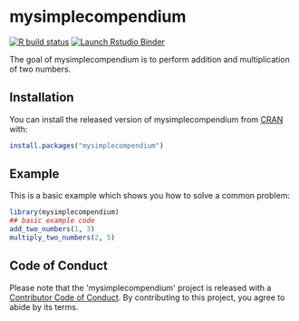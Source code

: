 
# mysimplecompendium

<!-- badges: start -->
[![R build status](https://github.com/KirtiKharb/DATA-598-WI20-week-7/workflows/R-CMD-check/badge.svg)](https://github.com/KirtiKharb/DATA-598-WI20-week-7/actions)
[![Launch Rstudio Binder](http://mybinder.org/badge_logo.svg)](https://mybinder.org/v2/gh/KirtiKharb/DATA-598-WI20-week-7/master?urlpath=rstudio)
<!-- badges: end -->

The goal of mysimplecompendium is to perform addition and multiplication of two numbers.

## Installation

You can install the released version of mysimplecompendium from [CRAN](https://CRAN.R-project.org) with:

``` r
install.packages("mysimplecompendium")
```

## Example

This is a basic example which shows you how to solve a common problem:

``` r
library(mysimplecompendium)
## basic example code
add_two_numbers(1, 3)
multiply_two_numbers(2, 5)
```

## Code of Conduct

Please note that the 'mysimplecompendium' project is released with a [Contributor Code of Conduct](CODE_OF_CONDUCT.md). By contributing to this project, you agree to abide by its terms.
